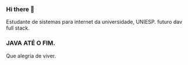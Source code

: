 ### Hi there 👋

Estudante de sistemas para internet da universidade, UNIESP.
futuro dav full stack.
### JAVA ATÉ O FIM.
Que alegria de viver.
